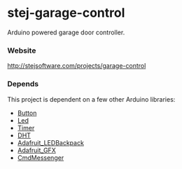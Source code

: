 stej-garage-control
===================

Arduino powered garage door controller.

### Website

http://stejsoftware.com/projects/garage-control

### Depends

This project is dependent on a few other Arduino libraries:

* [Button](https://github.com/stejsoftware/ArduinoLibraries_Button)
* [Led](https://github.com/stejsoftware/ArduinoLibraries_Led)
* [Timer](https://github.com/stejsoftware/ArduinoLibraries_Timer)
* [DHT](https://github.com/adafruit/DHT-sensor-library)
* [Adafruit_LEDBackpack](https://github.com/adafruit/Adafruit-LED-Backpack-Library)
* [Adafruit_GFX](https://github.com/adafruit/Adafruit-GFX-Library)
* [CmdMessenger](https://github.com/thijse/Arduino-CmdMessenger)
